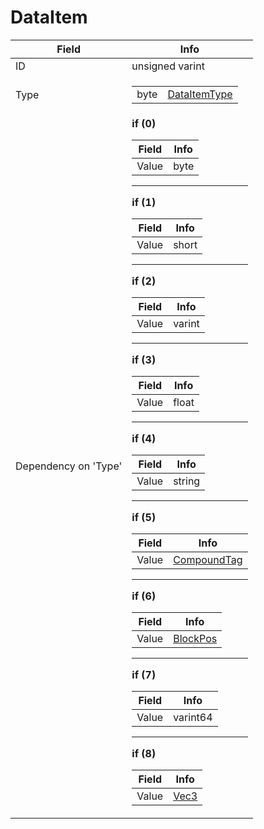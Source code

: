 # DataItem

<table><thead><tr><th>Field</th><th>Info</th></tr></thead><tbody>
<tr><td>ID</td><td>unsigned varint</td></tr>
<tr><td>Type</td><td><table><tbody><tr><td>byte</td><td><a href="../enums/DataItemType.md">DataItemType</a></td></tr></tbody></table></td></tr>
<tr><td>Dependency on 'Type'</td><td><b>if (0)</b><br>
  <table><thead><tr><th>Field</th><th>Info</th></tr></thead><tbody>
  <tr><td>Value</td><td>byte</td></tr>
  </tbody></table><hr>
  <b>if (1)</b><br>
  <table><thead><tr><th>Field</th><th>Info</th></tr></thead><tbody>
  <tr><td>Value</td><td>short</td></tr>
  </tbody></table><hr>
  <b>if (2)</b><br>
  <table><thead><tr><th>Field</th><th>Info</th></tr></thead><tbody>
  <tr><td>Value</td><td>varint</td></tr>
  </tbody></table><hr>
  <b>if (3)</b><br>
  <table><thead><tr><th>Field</th><th>Info</th></tr></thead><tbody>
  <tr><td>Value</td><td>float</td></tr>
  </tbody></table><hr>
  <b>if (4)</b><br>
  <table><thead><tr><th>Field</th><th>Info</th></tr></thead><tbody>
  <tr><td>Value</td><td>string</td></tr>
  </tbody></table><hr>
  <b>if (5)</b><br>
  <table><thead><tr><th>Field</th><th>Info</th></tr></thead><tbody>
  <tr><td>Value</td><td><a href="../types/CompoundTag.md">CompoundTag</a></td></tr>
  </tbody></table><hr>
  <b>if (6)</b><br>
  <table><thead><tr><th>Field</th><th>Info</th></tr></thead><tbody>
  <tr><td>Value</td><td><a href="../types/BlockPos.md">BlockPos</a></td></tr>
  </tbody></table><hr>
  <b>if (7)</b><br>
  <table><thead><tr><th>Field</th><th>Info</th></tr></thead><tbody>
  <tr><td>Value</td><td>varint64</td></tr>
  </tbody></table><hr>
  <b>if (8)</b><br>
  <table><thead><tr><th>Field</th><th>Info</th></tr></thead><tbody>
  <tr><td>Value</td><td><a href="../types/Vec3.md">Vec3</a></td></tr>
  </tbody></table></td></tr>
</tbody></table>